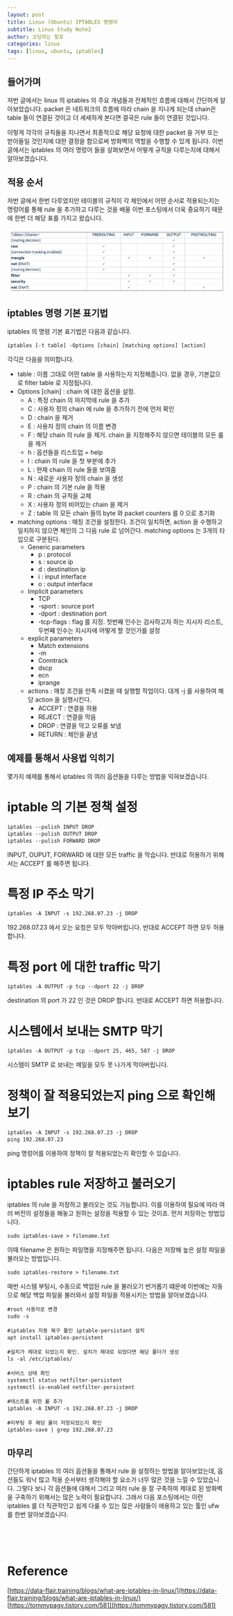 ```yaml
---
layout: post
title: Linux (Ubuntu) IPTABLES 명령어
subtitle: Linux Study Note2
author: 코딩하는 랄로
categories: linux
tags: [linux, ubuntu, iptables]
---
```



## 들어가며
저번 글에서는 linux 의 iptables 의 주요 개념들과 전체적인 흐름에 대해서 간단하게 알아보았습니다. packet 은 네트워크의 흐름에 따라 chain 을 지나게 되는데 chain은 table 들이 연결된 것이고 더 세세하게 본다면 결국은 rule 들이 연결된 것입니다. 

이렇게 각각의 규칙들을 지나면서 최종적으로 해당 요청에 대한 packet 을 거부 또는 받아들일 것인지에 대한 결정을 함으로써 방화벽의 역할을 수행할 수 있게 됩니다. 이번 글에서는 iptables 의 여러 명렁어 들을 살펴보면서 어떻게 규칙을 다루는지에 대해서 알아보겠습니다. 


## 적용 순서
저번 글에서 한번 다루었지만 테이블의 규칙이 각 체인에서 어떤 순서로 적용되는지는 명렁어를 통해 rule 을 추가하고 다루는 것을 배울 이번 포스팅에서 더욱 중요하기 때문에 한번 더 해당 표를 가지고 왔습니다.

![figure 3](/assets/images/iptables/iptables_photo3.png)


## iptables 명령 기본 표기법

iptables 의 명령 기본 표기법은 다음과 같습니다.

```shell
iptables [-t table] -Options [chain] [matching options] [action] 
```

각긱은 다음을 의미합니다.

- table : 이름 그대로 어떤 table 을 사용하는지 지정해줍니다. 없을 경우, 기본값으로 filter table 로 지정됩니다.
- Options [chain] : chain 에 대한 옵션을 설정. 
  - A : 특정 chain 의 마지막에 rule 을 추가
  - C : 사용자 정의 chain 에 rule 을 추가하기 전에 먼저 확인
  - D : chain 을 제거
  - E : 사용자 정의 chain 의 이름 변경
  - F : 해당 chain 의 rule 을 제거. chain 을 지정해주지 않으면 테이블의 모든 룰을 제거
  - h : 옵션들을 리스트업 = help
  - I : chain 의 rule 을 첫 부분에 추가
  - L : 현재 chain 의 rule 들을 보여줌
  - N : 새로운 사용자 정의 chain 을 생성
  - P : chain 의 기본 rule 을 적용
  - R : chain 의 규칙을 교체
  - X : 사용자 정의 비어있는 chain 을 제거
  - Z : table 의 모든 chain 들의 byte 와 packet counters 를 0 으로 초기화
- matching options : 매칭 조건을 설정한다. 조건이 일치하면, action 을 수행하고 일치하지 않으면 체인의 그 다음 rule 로 넘어간다. matching options 는 3개의 타입으로 구분된다.
  - Generic parameters
    - p : protocol
    - s : source ip
    - d : destination ip
    - i : input interface
    - o : output interface
  - Implicit parameters
    - TCP
    - -sport : source port
    - -dport : destination port
    - -tcp-flags : flag 를 지정. 첫번째 인수는 검사하고자 하는 지시자 리스트, 두번째 인수는 지시자에 어떻게 할 것인가를 설정
  - explicit parameters
    - Match extensions
    - -m
    - Conntrack
    - dscp
    - ecn
    - iprange
  - actions : 매칭 조건을 만족 시켰을 때 실행할 작업이다. 대게 -j 를 사용하여 해당 action 을 실행시킨다.
    - ACCEPT : 연결을 허용
    - REJECT : 연결을 막음
    - DROP : 연결을 막고 오류를 보냄
    - RETURN : 체인을 끝냄


## 예제를 통해서 사용법 익히기
몇가지 예제를 통해서 iptables 의 여러 옵션들을 다루는 방법을 익혀보겠습니다. 


# iptable 의 기본 정책 설정

```
iptables --pulish INPUT DROP
iptables --pulish OUTPUT DROP
iptables --pulish FORWARD DROP
```

INPUT, OUPUT, FORWARD 에 대한 모든 traffic 을 막습니다. 반대로 허용하기 위해서는 ACCEPT 를 해주면 됩니다.


# 특정 IP 주소 막기
```
iptables -A INPUT -s 192.268.07.23 -j DROP
```

192.268.07.23 에서 오는 요청은 모두 막아버립니다. 반대로 ACCEPT 하면 모두 허용합니다.


# 특정 port 에 대한 traffic 막기
```
iptables -A OUTPUT -p tcp --dport 22 -j DROP
```

destination 의 port 가 22 인 것은 DROP 합니다. 반대로 ACCEPT 하면 허용합니다.


# 시스템에서 보내는 SMTP 막기
```
iptables -A OUTPUT -p tcp --dport 25, 465, 587 -j DROP
```

시스템이 SMTP 로 보내는 메일을 모두 못 나가게 막아버립니다.


# 정책이 잘 적용되었는지 ping 으로 확인해보기
```
iptables -A INPUT -s 192.268.07.23 -j DROP
ping 192.268.07.23
```
ping 명렁어를 이용하여 정책이 잘 적용되었는지 확인할 수 있습니다.


# iptables rule 저장하고 불러오기
iptables 의 rule 을 저장하고 불러오는 것도 가능합니다. 이를 이용하여 필요에 따라 여러 버전의 설정들을 해놓고 원하는 설정을 적용할 수 있는 것이죠. 먼저 저장하는 방법입니다. 

```
sudo iptables-save > filename.txt
```

이때 filename 은 원하는 파일명을 지정해주면 됩니다. 다음은 저장해 높은 설정 파일을 불러오는 방법입니다.

```
sudo iptables-restore > filename.txt
```

매번 시스템 부팅시, 수동으로 백업된 rule 을 불러오기 번거롭기 떄문에 이번에는 자동으로 해당 백업 파일을 불러와서 설정 파일을 적용시키는 방법을 알아보겠습니다.

```
#root 사용자로 변경
sudo -s

#iptables 자동 복구 툴인 iptable-persistant 설치
apt install iptables-persistent

#설치가 제대로 되었는지 확인. 설치가 제대로 되었다면 해당 폴더가 생성
ls -al /etc/iptables/

#서비스 상태 확인
systemctl status netfilter-persistent
systemctl is-enabled netfilter-persistent

#테스트를 위한 룰 추가
iptables -A INPUT -s 192.268.07.23 -j DROP

#리부팅 후 해당 룰이 저장되었는지 확인
iptables-save | grep 192.268.07.23
```


## 마무리
간단하게 iptables 의 여러 옵션들을 통해서 rule 을 설정하는 방법을 알아보았는데, 옵션들도 워낙 많고 적용 순서부터 생각해야 할 요소가 너무 많은 것을 느낄 수 있었습니다. 그렇다 보니 각 옵션들에 대해서 그리고 여러 rule 을 잘 구축하여 제대로 된 방화벽을 구축하기 위해서는 많은 노력이 필요합니다. 그래서 다음 포스팅에서는 이런 iptables 를 더 직관적인고 쉽게 다룰 수 있는 많은 사람들이 애용하고 있는 툴인 ufw 를 한번 알아보겠습니다.



<br>
<br>
<br>

# Reference
[https://data-flair.training/blogs/what-are-iptables-in-linux/](https://data-flair.training/blogs/what-are-iptables-in-linux/)<br>
[https://tommypagy.tistory.com/581](https://tommypagy.tistory.com/581)